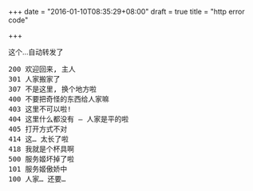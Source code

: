 +++
date = "2016-01-10T08:35:29+08:00"
draft = true
title = "http error code"

+++



这个…自动转发了

<pre>
200 欢迎回来, 主人
301 人家搬家了
307 不是这里, 换个地方啦
400 不要把奇怪的东西给人家嘛
403 这里不可以啦!
404 这里什么都没有 — 人家是平的啦
405 打开方式不对
414 这… 太长了啦
418 我就是个杯具啊
500 服务姬坏掉了啦
101 服务姬傲娇中
100 人家… 还要…
</pre>
